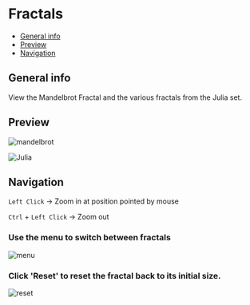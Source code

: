 # Fractals
* [General info](#general-info)
* [Preview](#preview)
* [Navigation](#navigation)

## General info
View the Mandelbrot Fractal and the various fractals from the Julia set.

## Preview
![mandelbrot](https://user-images.githubusercontent.com/84562594/131230670-2f03b987-4c0b-44dc-8087-0e810e1ef32d.png)

![Julia](https://user-images.githubusercontent.com/84562594/131230752-3f51574b-6217-4f83-b302-f3b3c5cf5b6c.png)

## Navigation

 `Left Click` -> Zoom in at position pointed by mouse
 
 `Ctrl` + `Left Click` -> Zoom out

 ### Use the menu to switch between fractals

![menu](https://user-images.githubusercontent.com/84562594/131230811-0ff92647-7afa-4b14-b54c-6fe0dadd4e2d.png)

 ### Click 'Reset' to reset the fractal back to its initial size.
 
![reset](https://user-images.githubusercontent.com/84562594/131231303-591a76b5-4ff5-4207-9547-a734d634c568.png)
